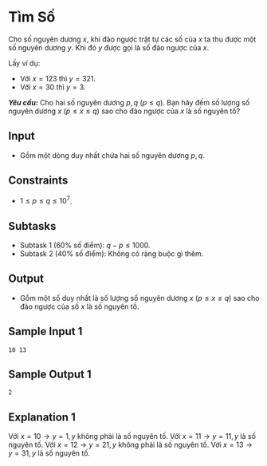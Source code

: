 # Tìm Số

Cho số nguyên dương $x$, khi đảo ngược trật tự các số của $x$ ta thu được một số nguyên dương $y$. Khi đó $y$ được gọi là số đảo ngược của $x$.

Lấy ví dụ:
- Với $x = 123$ thì $y = 321$.
- Với $x = 30$ thì $y = 3$.

***Yêu cầu:*** Cho hai số nguyên dương $p, q \ (p \le q)$. Bạn hãy đếm số lượng số nguyên dương $x \ (p \le x \le q)$ sao cho đảo ngược của $x$ là số nguyên tố?

## Input

- Gồm một dòng duy nhất chứa hai số nguyên dương $p,q$.

## Constraints

- $1 \le p \le q \le 10^7$.

## Subtasks

- Subtask $1$ ($60\%$ số điểm): $q-p \le 1000$.
- Subtask $2$ ($40\%$ số điểm): Không có ràng buộc gì thêm.

## Output

- Gồm một số duy nhất là số lượng số nguyên dương $x \ (p \le x \le q)$ sao cho đảo ngược của số $x$ là số nguyên tố.

## Sample Input 1

```
10 13
```

## Sample Output 1

```
2
```

## Explanation 1

Với $x = 10 \rightarrow y = 1, y$ không phải là số nguyên tố.
Với $x = 11 \rightarrow y = 11, y$ là số nguyên tố.
Với $x = 12 \rightarrow y = 21, y$ không phải là số nguyên tố.
Với $x = 13 \rightarrow y = 31, y$ là số nguyên tố.